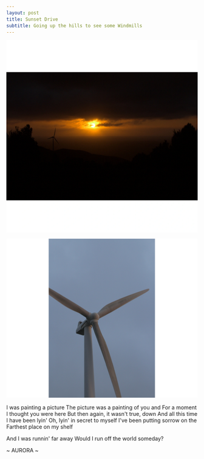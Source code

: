 ```yaml
---
layout: post
title: Sunset Drive
subtitle: Going up the hills to see some Windmills
---
```

![Sunset](/img/2021-09-30-img1.png)

![Windmill](/img/2021-09-30-img2.png)

I was painting a picture
The picture was a painting of you and
For a moment I thought you were here
But then again, it wasn't true, down
And all this time I have been lyin'
Oh, lyin' in secret to myself
I've been putting sorrow on the
Farthest place on my shelf

And I was runnin' far away
Would I run off the world someday?

~ AURORA ~


